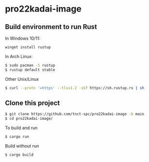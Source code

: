 # pro22kadai-image
## Build environment to run Rust
In Windows 10/11:
```PowerShell
winget install rustup
```

In Arch Linux:
```Bash
$ sudo pacman -S rustup
$ rustup default stable
```

Other Unix/Linux
```Bash
$ curl --proto '=https' --tlsv1.2 -sSf https://sh.rustup.rs | sh
```

## Clone this project
```Bash
$ git clone https://github.com/tnct-spc/pro22kadai-image -b main
$ cd pro22kadai-image/
```

To build and run
```Bash
$ cargo run
```

Build without run
```Bash
$ cargo build
```